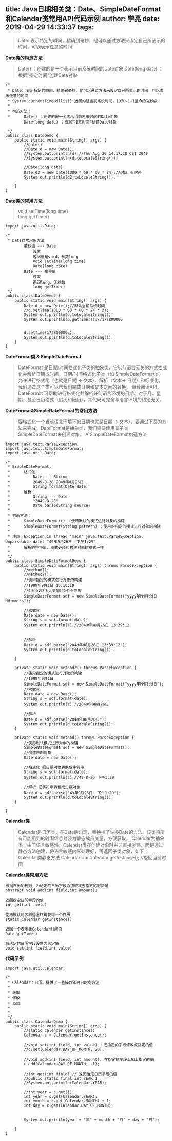 title: Java日期相关类：Date、SimpleDateFormat和Calendar类常用API代码示例
author: 学亮
date: 2019-04-29 14:33:37
tags:
---
> Date: 表示特定的瞬间，精确到毫秒，他可以通过方法来设定自己所表示的时间，可以表示任意的时间


<!-- more -->

**Date类的构造方法**

> Date() ：创建的是一个表示当前系统时间的Date对象
Date(long date) ：根据"指定时间"创建Date对象


````
/*
 * Date: 表示特定的瞬间，精确到毫秒，他可以通过方法来设定自己所表示的时间，可以表示任意的时间
 * System.currentTimeMillis():返回的是当前系统时间，1970-1-1至今的毫秒数
 * 
 * 构造方法：
 * 		Date() ：创建的是一个表示当前系统时间的Date对象
		Date(long date) ：根据"指定时间"创建Date对象
 
 */
public class DateDemo {
	public static void main(String[] args) {
		//Date()
		//Date d = new Date();
		//System.out.println(d);//Thu Aug 26 14:17:28 CST 2049
		//System.out.println(d.toLocaleString());
		
		//Date(long date) 
		Date d2 = new Date(1000 * 60 * 60 * 24);//时区 有时差
		System.out.println(d2.toLocaleString());

	}
}

````

**Date类的常用方法**

> void setTime(long time)  
long getTime()


````
import java.util.Date;

/*
 * Date的常用用方法
		毫秒值 --- Date
			设置
			返回值是void，参数long
			void setTime(long time)  
			Date(long date)
		Date --- 毫秒值
			获取
			返回long，无参数
			long getTime()  
 */
public class DateDemo2 {
	public static void main(String[] args) {
		Date d = new Date();//默认当前系统时间
		//d.setTime(1000 * 60 * 60 * 24 * 2);
		System.out.println(d.toLocaleString());
		System.out.println(d.getTime());//172800000
		
		
		d.setTime(172800000L);
		System.out.println(d.toLocaleString());
	}
}

````

**DateFormat类 & SimpleDateFormat**

> DateFormat 是日期/时间格式化子类的抽象类，它以与语言无关的方式格式化并解析日期或时间。日期/时间格式化子类（如 SimpleDateFormat类）允许进行格式化（也就是日期 -> 文本）、解析（文本-> 日期）和标准化。
我们通过这个类可以帮我们完成日期和文本之间的转换。
继续阅读API，DateFormat 可帮助进行格式化并解析任何语言环境的日期。对于月、星期，甚至日历格式（阴历和阳历），其代码可完全与语言环境的约定无关。


**DateFormat&SimpleDateFormat的常用方法**

> 要格式化一个当前语言环境下的日期也就是日期 -> 文本），要通过下面的方法来完成。DateFormat是抽象类，我们需要使用其子类SimpleDateFormat来创建对象。
A:SimpleDateFormat构造方法


````
import java.text.ParseException;
import java.text.SimpleDateFormat;
import java.util.Date;

/*
 * SimpleDateFormat:
 * 		格式化：
 * 			Date --- String
 * 			2049-8-26 2049年8月26日
 * 			String format(Date date) 
 * 		解析：
 * 			String --- Date
 * 			"2049-8-26"
 * 			Date parse(String source) 
 * 
 * 构造方法：
 * 		SimpleDateFormat() ：使用默认的模式进行对象的构建
 * 		SimpleDateFormat(String pattern) ：使用的指定的模式进行对象的构建
 * 
 * 注意：Exception in thread "main" java.text.ParseException: Unparseable date: "49年9月26日  下午1:29"
 * 	    解析的字符串，模式必须和构建对象的模式一样
 *
 */
public class SimpleDateFormatDemo {
	public static void main(String[] args) throws ParseException {
		//method();
		//method2();
		//使用指定的模式进行对象的构建
		//1999年9月1日 10:10:10
		//4个小姨2个大美眉和2个小弟弟
		SimpleDateFormat sdf = new SimpleDateFormat("yyyy年MM月dd日 HH:mm:ss");
		
		//格式化
		Date date = new Date();
		String s = sdf.format(date);
		System.out.println(s);//2049年08月26日 13:39:12

		
		//解析
		Date d = sdf.parse("2049年08月26日 13:39:12");
		System.out.println(d.toLocaleString());		

	}

	private static void method2() throws ParseException {
		//使用指定的模式进行对象的构建
		//1999年9月1日
		SimpleDateFormat sdf = new SimpleDateFormat("yyyy年MM月dd日");
		//格式化
		Date date = new Date();
		String s = sdf.format(date);
		System.out.println(s);//2049年08月26日
		
		//解析
		Date d = sdf.parse("2049年08月26日");
		System.out.println(d.toLocaleString());
	}

	private static void method() throws ParseException {
		//使用默认模式进行对象的构建
		SimpleDateFormat sdf = new SimpleDateFormat();
		//创建日期对象
		Date date = new Date();
		
		//格式化 把日期对象转换成字符串
		String s = sdf.format(date);
		System.out.println(s);//49-8-26 下午1:29
		
		//解析 把字符串转换成日期对象
		Date d = sdf.parse("49年9月26日  下午1:29");
		System.out.println(d.toLocaleString());
	}

}

````

**Calendar类**
> Calendar是日历类，在Date后出现，替换掉了许多Date的方法。该类将所有可能用到的时间信息封装为静态成员变量，方便获取。
Calendar为抽象类，由于语言敏感性，Calendar类在创建对象时并非直接创建，而是通过静态方法创建，将语言敏感内容处理好，再返回子类对象，如下：
Calendar类静态方法
Calendar c = Calendar.getInstance();  //返回当前时间

**Calendar类常用方法**
````
根据日历的规则，为给定的日历字段添加或减去指定的时间量
abstract void add(int field,int amount);

返回给定日历字段的值
int get(int field)

使用默认时区和语言环境获得一个日历
static Calendar getInstance()

返回一个表示此Calendar时间值
Date getTime()

将给定的日历字段设置为给定值
void set(int field,int value)
````

**代码示例**

````
import java.util.Calendar;

/*
 * Calendar：日历，提供了一些操作年月日时的方法
 * 
 * 获取
 * 修改
 * 添加
 * 
 * 
 */
public class CalendarDemo {
	public static void main(String[] args) {
		//static Calendar getInstance()  
		Calendar c = Calendar.getInstance();
		
		//void set(int field, int value) ：把指定的字段修改成指定的值
		//c.set(Calendar.DAY_OF_MONTH, 20);
		
		//void add(int field, int amount): 在指定的字段上加上指定的值
		c.add(Calendar.DAY_OF_MONTH, -1);
		
		//int get(int field) // 返回给定日历字段的值
		//public static final int YEAR 1 
		//System.out.println(Calendar.YEAR);
		
		//int year = c.get(1);
		int year = c.get(Calendar.YEAR);
		int month = c.get(Calendar.MONTH) + 1;
		int day = c.get(Calendar.DAY_OF_MONTH);
		
		
		System.out.println(year + "年" + month + "月" + day + "日");
		 
	}
}

````











